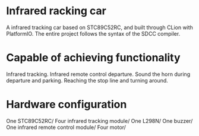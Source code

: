 # Infrared racking car
A infrared tracking car based on STC89C52RC, and built through CLion with PlatformIO.
The entire project follows the syntax of the SDCC compiler.

# Capable of achieving functionality
Infrared tracking.
Infrared remote control departure.
Sound the horn during departure and parking.
Reaching the stop line and turning around.

# Hardware configuration
One STC89C52RC/
Four infrared tracking module/
One L298N/
One buzzer/
One infrared remote control module/
Four motor/

